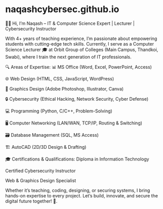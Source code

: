 # naqashcybersec.github.io
👨‍💻 Hi, I’m Naqash – IT & Computer Science Expert | Lecturer | Cybersecurity Instructor

With 4+ years of teaching experience, I’m passionate about empowering students with cutting-edge tech skills. Currently, I serve as a Computer Science Lecturer 🎓 at Orbit Group of Colleges (Main Campus, Thandkoi, Swabi), where I train the next generation of IT professionals.

🔍 Areas of Expertise:
📊 MS Office (Word, Excel, PowerPoint, Access)

🌐 Web Design (HTML, CSS, JavaScript, WordPress)

🎨 Graphics Design (Adobe Photoshop, Illustrator, Canva)

🔒 Cybersecurity (Ethical Hacking, Network Security, Cyber Defense)

💻 Programming (Python, C/C++, Problem-Solving)

🖥️ Computer Networking (LAN/WAN, TCP/IP, Routing & Switching)

🗃️ Database Management (SQL, MS Access)

🏗️ AutoCAD (2D/3D Design & Drafting)

🎓 Certifications & Qualifications:
Diploma in Information Technology

Certified Cybersecurity Instructor

Web & Graphics Design Specialist

Whether it’s teaching, coding, designing, or securing systems, I bring hands-on expertise to every project. Let’s build, innovate, and secure the digital future together! 🚀.
